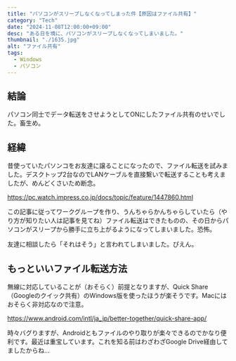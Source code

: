 ```yaml
---
title: "パソコンがスリープしなくなってしまった件【原因はファイル共有】"
category: "Tech"
date: "2024-11-08T12:00:00+09:00"
desc: "ある日を境に、パソコンがスリープしなくなってしまいました。"
thumbnail: "./1635.jpg"
alt: "ファイル共有"
tags:
  - Windows
  - パソコン
---
```


## 結論

パソコン同士でデータ転送をさせようとしてONにしたファイル共有のせいでした。畜生め。

## 経緯

昔使っていたパソンコをお友達に譲ることになったので、ファイル転送を試みました。デスクトップ2台なのでLANケーブルを直接繋いで転送することも考えましたが、めんどくさいため断念。

https://pc.watch.impress.co.jp/docs/topic/feature/1447860.html

この記事に従ってワークグループを作り、うんちゃらかんちゃらしていたら（やり方が知りたい人は記事を見てね）ファイル転送はできたものの、その日からパソコンがスリープから勝手に立ち上がるようになってしまいました。恐怖。

友達に相談したら「それはそう」と言われてしまいました。ぴえん。

## もっといいファイル転送方法

無線に対応していることが（おそらく）前提となりますが、Quick Share（Googleのクイック共有）のWindows版を使ったほうが楽そうです。Macにはおそらく非対応なので注意。

https://www.android.com/intl/ja_jp/better-together/quick-share-app/

時々バグりますが、Androidともファイルのやり取りが楽々できるのでかなり便利です。最近は重宝しています。これを知る前はわざわざGoogle Drive経由してましたからね…

